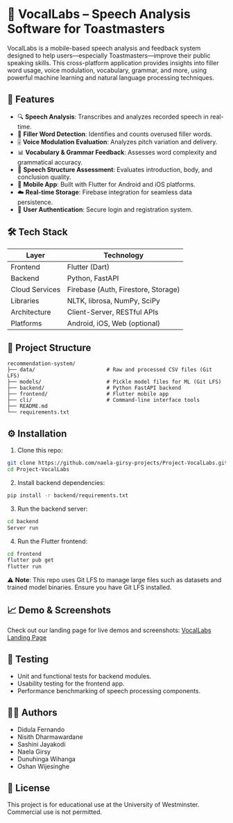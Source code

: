 # 🎤 VocalLabs – Speech Analysis Software for Toastmasters

VocalLabs is a mobile-based speech analysis and feedback system designed to help users—especially Toastmasters—improve their public speaking skills. This cross-platform application provides insights into filler word usage, voice modulation, vocabulary, grammar, and more, using powerful machine learning and natural language processing techniques.

## 🚀 Features

- 🔍 **Speech Analysis**: Transcribes and analyzes recorded speech in real-time.
- 🧠 **Filler Word Detection**: Identifies and counts overused filler words.
- 🎚 **Voice Modulation Evaluation**: Analyzes pitch variation and delivery.
- 📊 **Vocabulary & Grammar Feedback**: Assesses word complexity and grammatical accuracy.
- 🧾 **Speech Structure Assessment**: Evaluates introduction, body, and conclusion quality.
- 📱 **Mobile App**: Built with Flutter for Android and iOS platforms.
- ☁️ **Real-time Storage**: Firebase integration for seamless data persistence.
- 🔐 **User Authentication**: Secure login and registration system.

## 🛠️ Tech Stack

| Layer | Technology |
|-------|------------|
| Frontend | Flutter (Dart) |
| Backend | Python, FastAPI |
| Cloud Services | Firebase (Auth, Firestore, Storage) |
| Libraries | NLTK, librosa, NumPy, SciPy |
| Architecture | Client-Server, RESTful APIs |
| Platforms | Android, iOS, Web (optional) |

## 📁 Project Structure

```
recommendation-system/
├── data/                       # Raw and processed CSV files (Git LFS)
├── models/                     # Pickle model files for ML (Git LFS)
├── backend/                    # Python FastAPI backend
├── frontend/                   # Flutter mobile app
├── cli/                        # Command-line interface tools
├── README.md
└── requirements.txt
```

## ⚙️ Installation

1. Clone this repo:
```bash
git clone https://github.com/naela-girsy-projects/Project-VocalLabs.git
cd Project-VocalLabs
```

2. Install backend dependencies:
```bash
pip install -r backend/requirements.txt
```

3. Run the backend server:
```bash
cd backend
Server run
```

4. Run the Flutter frontend:
```bash
cd frontend
flutter pub get
flutter run
```

⚠️ **Note**: This repo uses Git LFS to manage large files such as datasets and trained model binaries. Ensure you have Git LFS installed.

## 📈 Demo & Screenshots

Check out our landing page for live demos and screenshots: [VocalLabs Landing Page](https://vocal-labs-landing-page.vercel.app/)

## 🧪 Testing

- Unit and functional tests for backend modules.
- Usability testing for the frontend app.
- Performance benchmarking of speech processing components.

## 👨‍💻 Authors

- Didula Fernando
- Nisith Dharmawardane
- Sashini Jayakodi
- Naela Girsy
- Dunuhinga Wihanga
- Oshan Wijesinghe

## 📄 License

This project is for educational use at the University of Westminster. Commercial use is not permitted.
